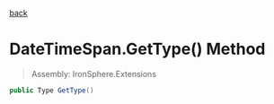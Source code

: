 ﻿

[back](/IronSphere.Extensions/types/DateTimeSpan)

# DateTimeSpan.GetType() Method

> Assembly: IronSphere.Extensions

```csharp
public Type GetType()
```



 